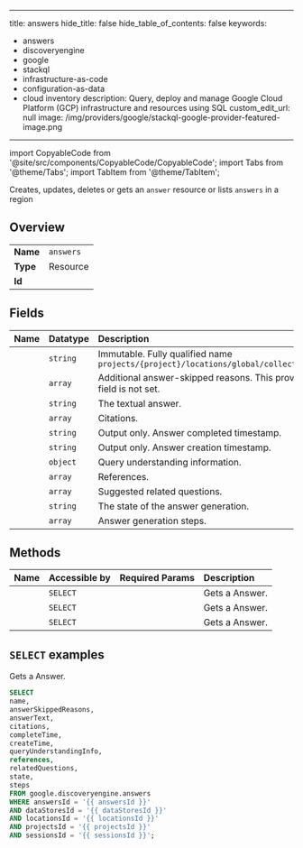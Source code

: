 
---
title: answers
hide_title: false
hide_table_of_contents: false
keywords:
  - answers
  - discoveryengine
  - google
  - stackql
  - infrastructure-as-code
  - configuration-as-data
  - cloud inventory
description: Query, deploy and manage Google Cloud Platform (GCP) infrastructure and resources using SQL
custom_edit_url: null
image: /img/providers/google/stackql-google-provider-featured-image.png
---

import CopyableCode from '@site/src/components/CopyableCode/CopyableCode';
import Tabs from '@theme/Tabs';
import TabItem from '@theme/TabItem';

Creates, updates, deletes or gets an <code>answer</code> resource or lists <code>answers</code> in a region

## Overview
<table><tbody>
<tr><td><b>Name</b></td><td><code>answers</code></td></tr>
<tr><td><b>Type</b></td><td>Resource</td></tr>
<tr><td><b>Id</b></td><td><CopyableCode code="google.discoveryengine.answers" /></td></tr>
</tbody></table>

## Fields
| Name | Datatype | Description |
|:-----|:---------|:------------|
| <CopyableCode code="name" /> | `string` | Immutable. Fully qualified name `projects/{project}/locations/global/collections/{collection}/engines/{engine}/sessions/*/answers/*` |
| <CopyableCode code="answerSkippedReasons" /> | `array` | Additional answer-skipped reasons. This provides the reason for ignored cases. If nothing is skipped, this field is not set. |
| <CopyableCode code="answerText" /> | `string` | The textual answer. |
| <CopyableCode code="citations" /> | `array` | Citations. |
| <CopyableCode code="completeTime" /> | `string` | Output only. Answer completed timestamp. |
| <CopyableCode code="createTime" /> | `string` | Output only. Answer creation timestamp. |
| <CopyableCode code="queryUnderstandingInfo" /> | `object` | Query understanding information. |
| <CopyableCode code="references" /> | `array` | References. |
| <CopyableCode code="relatedQuestions" /> | `array` | Suggested related questions. |
| <CopyableCode code="state" /> | `string` | The state of the answer generation. |
| <CopyableCode code="steps" /> | `array` | Answer generation steps. |

## Methods
| Name | Accessible by | Required Params | Description |
|:-----|:--------------|:----------------|:------------|
| <CopyableCode code="projects_locations_collections_data_stores_sessions_answers_get" /> | `SELECT` | <CopyableCode code="answersId, collectionsId, dataStoresId, locationsId, projectsId, sessionsId" /> | Gets a Answer. |
| <CopyableCode code="projects_locations_collections_engines_sessions_answers_get" /> | `SELECT` | <CopyableCode code="answersId, collectionsId, enginesId, locationsId, projectsId, sessionsId" /> | Gets a Answer. |
| <CopyableCode code="projects_locations_data_stores_sessions_answers_get" /> | `SELECT` | <CopyableCode code="answersId, dataStoresId, locationsId, projectsId, sessionsId" /> | Gets a Answer. |

## `SELECT` examples

Gets a Answer.

```sql
SELECT
name,
answerSkippedReasons,
answerText,
citations,
completeTime,
createTime,
queryUnderstandingInfo,
references,
relatedQuestions,
state,
steps
FROM google.discoveryengine.answers
WHERE answersId = '{{ answersId }}'
AND dataStoresId = '{{ dataStoresId }}'
AND locationsId = '{{ locationsId }}'
AND projectsId = '{{ projectsId }}'
AND sessionsId = '{{ sessionsId }}'; 
```
